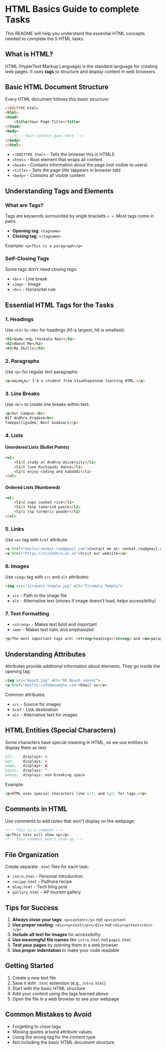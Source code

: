 # HTML Basics Guide to complete Tasks

This README will help you understand the essential HTML concepts needed to complete the 5 HTML tasks.

## What is HTML?

HTML (HyperText Markup Language) is the standard language for creating web pages. It uses **tags** to structure and display content in web browsers.

## Basic HTML Document Structure

Every HTML document follows this basic structure:

```html
<!DOCTYPE html>
<html>
<head>
    <title>Your Page Title</title>
</head>
<body>
    <!-- Your content goes here -->
</body>
</html>
```

- `<!DOCTYPE html>` - Tells the browser this is HTML5
- `<html>` - Root element that wraps all content
- `<head>` - Contains information about the page (not visible to users)
- `<title>` - Sets the page title (appears in browser tab)
- `<body>` - Contains all visible content

## Understanding Tags and Elements

### What are Tags?
Tags are keywords surrounded by angle brackets `< >`. Most tags come in pairs:
- **Opening tag**: `<tagname>`
- **Closing tag**: `</tagname>`

Example: `<p>This is a paragraph</p>`

### Self-Closing Tags
Some tags don't need closing tags:
- `<br>` - Line break
- `<img>` - Image
- `<hr>` - Horizontal rule

## Essential HTML Tags for the Tasks

### 1. Headings
Use `<h1>` to `<h6>` for headings (h1 is largest, h6 is smallest):

```html
<h1>వెంకట రావు (Venkata Rao)</h1>
<h2>About Me</h2>
<h3>My Skills</h3>
```

### 2. Paragraphs
Use `<p>` for regular text paragraphs:

```html
<p>నమస్కారం! I'm a student from Visakhapatnam learning HTML.</p>
```

### 3. Line Breaks
Use `<br>` to create line breaks within text:

```html
<p>Our Campus:<br>
NIT Andhra Pradesh<br>
Tadepalligudem, West Godavari</p>
```

### 4. Lists

#### Unordered Lists (Bullet Points)
```html
<ul>
    <li>I study at Andhra University</li>
    <li>I love Kuchipudi dance</li>
    <li>I enjoy coding and kabaddi</li>
</ul>
```

#### Ordered Lists (Numbered)
```html
<ol>
    <li>2 cups cooked rice</li>
    <li>3 tbsp tamarind paste</li>
    <li>1 tsp turmeric powder</li>
</ol>
```

### 5. Links
Use `<a>` tag with `href` attribute:

```html
<a href="mailto:venkat.rao@gmail.com">Contact me at: venkat.rao@gmail.com</a>
<a href="https://nitandhra.ac.in">Visit our website</a>
```

### 6. Images
Use `<img>` tag with `src` and `alt` attributes:

```html
<img src="tirupati-temple.jpg" alt="Tirumala Temple">
```

- `src` - Path to the image file
- `alt` - Alternative text (shows if image doesn't load, helps accessibility)

### 7. Text Formatting
- `<strong>` - Makes text bold and important
- `<em>` - Makes text italic and emphasized

```html
<p>The most important tags are: <strong>headings</strong> and <em>paragraphs</em></p>
```

## Understanding Attributes

Attributes provide additional information about elements. They go inside the opening tag:

```html
<img src="beach.jpg" alt="RK Beach sunset">
<a href="mailto:info@example.com">Email us</a>
```

Common attributes:
- `src` - Source for images
- `href` - Link destination
- `alt` - Alternative text for images

## HTML Entities (Special Characters)

Some characters have special meaning in HTML, so we use entities to display them as text:

```html
&lt;    displays: <
&gt;    displays: >
&amp;   displays: &
&quot;  displays: "
&nbsp;  displays: non-breaking space
```

Example:
```html
<p>HTML uses special characters like &lt; and &gt; for tags.</p>
```

## Comments in HTML

Use comments to add notes that won't display on the webpage:

```html
<!-- This is a comment -->
<p>This text will show up</p>
<!-- This comment won't show up -->
```

## File Organization

Create separate `.html` files for each task:
- `intro.html` - Personal introduction
- `recipe.html` - Pulihora recipe
- `blog.html` - Tech blog post
- `gallery.html` - AP tourism gallery

## Tips for Success

1. **Always close your tags**: `<p>content</p>` not `<p>content`
2. **Use proper nesting**: `<div><p>text</p></div>` not `<div><p>text</div></p>`
3. **Include alt text for images** for accessibility
4. **Use meaningful file names** like `intro.html` not `page1.html`
5. **Test your pages** by opening them in a web browser
6. **Use proper indentation** to make your code readable

## Getting Started

1. Create a new text file
2. Save it with `.html` extension (e.g., `intro.html`)
3. Start with the basic HTML structure
4. Add your content using the tags learned above
5. Open the file in a web browser to see your webpage

## Common Mistakes to Avoid

- Forgetting to close tags
- Missing quotes around attribute values
- Using the wrong tag for the content type
- Not including the basic HTML document structure